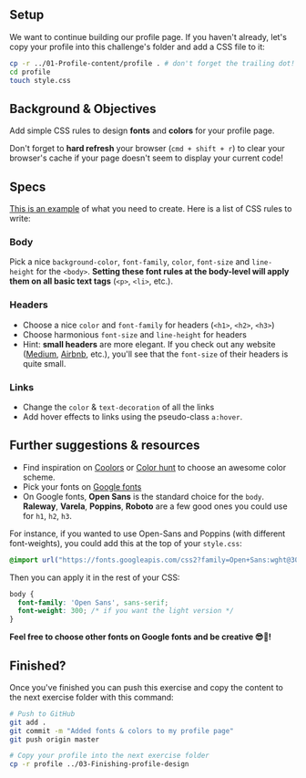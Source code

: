 ## Setup

We want to continue building our profile page. If you haven't already, let's copy your profile into this challenge's folder and add a CSS file to it:

```bash
cp -r ../01-Profile-content/profile . # don't forget the trailing dot!
cd profile
touch style.css
```

## Background & Objectives

Add simple CSS rules to design **fonts** and **colors** for your profile page.

Don't forget to **hard refresh** your browser (`cmd + shift + r`) to clear your browser's cache if your page doesn't seem to display your current code!

## Specs

[This is an example](https://lewagon.github.io/html-css-challenges/02-fonts-colors-new/) of what you need to create. Here is a list of CSS rules to write:

### Body

Pick a nice `background-color`, `font-family`, `color`, `font-size` and `line-height` for the `<body>`. **Setting these font rules at the body-level will apply them on all basic text tags** (`<p>`, `<li>`, etc.).

### Headers

- Choose a nice `color` and `font-family` for headers (`<h1>`, `<h2>`, `<h3>`)
- Choose harmonious `font-size` and `line-height` for headers
- Hint: **small headers** are more elegant. If you check out any website ([Medium](https://medium.com/), [Airbnb](https://www.airbnb.com), etc.), you'll see that the `font-size` of their headers is quite small.

### Links

- Change the `color` & `text-decoration` of all the links
- Add hover effects to links using the pseudo-class `a:hover`.

## Further suggestions & resources

- Find inspiration on [Coolors](http://coolors.co/) or [Color hunt](http://colorhunt.co/) to choose an awesome color scheme.
- Pick your fonts on [Google fonts](https://www.google.com/fonts)
- On Google fonts, **Open Sans** is the standard choice for the `body`. **Raleway**, **Varela**, **Poppins**, **Roboto** are a few good ones you could use for `h1`, `h2`, `h3`.

For instance, if you wanted to use Open-Sans and Poppins (with different font-weights), you could add this at the top of your `style.css`:

```css
@import url("https://fonts.googleapis.com/css2?family=Open+Sans:wght@300;400;700&family=Poppins:wght@300;400;500;700");
```

Then you can apply it in the rest of your CSS:

```css
body {
  font-family: 'Open Sans', sans-serif;
  font-weight: 300; /* if you want the light version */
}
```

**Feel free to choose other fonts on Google fonts and be creative 😎🌈!**

## Finished?

Once you've finished you can push this exercise and copy the content to the next exercise folder with this command:

```bash
# Push to GitHub
git add .
git commit -m "Added fonts & colors to my profile page"
git push origin master

# Copy your profile into the next exercise folder
cp -r profile ../03-Finishing-profile-design
```
